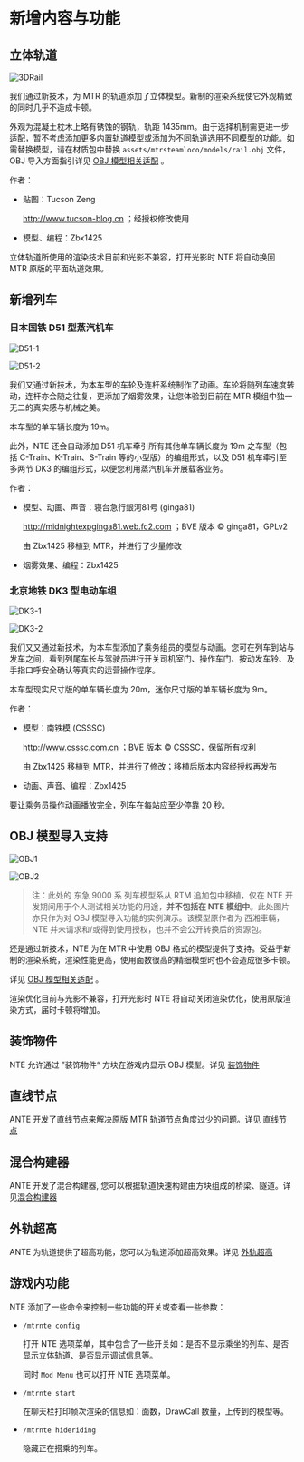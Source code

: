 # 新增内容与功能



## 立体轨道

![3DRail](img/3drail1.jpg)

我们通过新技术，为 MTR 的轨道添加了立体模型。新制的渲染系统使它外观精致的同时几乎不造成卡顿。

外观为混凝土枕木上略有锈蚀的钢轨，轨距 1435mm。由于选择机制需更进一步适配，暂不考虑添加更多内置轨道模型或添加为不同轨道选用不同模型的功能。如需替换模型，请在材质包中替换 `assets/mtrsteamloco/models/rail.obj` 文件，OBJ 导入方面指引详见 [OBJ 模型相关适配](objschem.md) 。

作者：

- 贴图：Tucson Zeng

  http://www.tucson-blog.cn ；经授权修改使用

- 模型、编程：Zbx1425

立体轨道所使用的渲染技术目前和光影不兼容，打开光影时 NTE 将自动换回 MTR 原版的平面轨道效果。



## 新增列车

### 日本国铁 D51 型蒸汽机车

![D51-1](img/d511.jpg)

![D51-2](img/d512.jpg)

我们又通过新技术，为本车型的车轮及连杆系统制作了动画。车轮将随列车速度转动，连杆亦会随之往复，更添加了烟雾效果，让您体验到目前在 MTR 模组中独一无二的真实感与机械之美。

本车型的单车辆长度为 19m。

此外，NTE 还会自动添加 D51 机车牵引所有其他单车辆长度为 19m 之车型（包括 C-Train、K-Train、S-Train 等的小型版）的编组形式，以及 D51 机车牵引至多两节 DK3 的编组形式，以便您利用蒸汽机车开展载客业务。

作者：

- 模型、动画、声音：寝台急行銀河81号 (ginga81) 

  http://midnightexpginga81.web.fc2.com ；BVE 版本 © ginga81，GPLv2

  由 Zbx1425 移植到 MTR，并进行了少量修改

- 烟雾效果、编程：Zbx1425



### 北京地铁 DK3 型电动车组

![DK3-1](img/dk31.jpg)

![DK3-2](img/dk32.jpg)

我们又又通过新技术，为本车型添加了乘务组员的模型与动画。您可在列车到站与发车之间，看到列尾车长与驾驶员进行开关司机室门、操作车门、按动发车铃、及手指口呼安全确认等真实的运营操作程序。

本车型现实尺寸版的单车辆长度为 20m，迷你尺寸版的单车辆长度为 9m。

作者：

- 模型：南铁模 (CSSSC)

  http://www.csssc.com.cn ；BVE 版本 © CSSSC，保留所有权利

  由 Zbx1425 移植到 MTR，并进行了修改；移植后版本内容经授权再发布

- 动画、声音、编程：Zbx1425

要让乘务员操作动画播放完全，列车在每站应至少停靠 20 秒。



## OBJ 模型导入支持

![OBJ1](img/obj1.jpg)

![OBJ2](img/obj2.jpg)

> 注：此处的 东急 9000 系 列车模型系从 RTM 追加包中移植，仅在 NTE 开发期间用于个人测试相关功能的用途，**并不包括在 NTE 模组中**。此处图片亦只作为对 OBJ 模型导入功能的实例演示。该模型原作者为 西湘車輛，NTE 并未请求和/或得到使用授权，也并不会公开转换后的资源包。

还是通过新技术，NTE 为在 MTR 中使用 OBJ 格式的模型提供了支持。受益于新制的渲染系统，渲染性能更高，使用面数很高的精细模型时也不会造成很多卡顿。

详见 [OBJ 模型相关适配](objschem.md) 。

渲染优化目前与光影不兼容，打开光影时 NTE 将自动关闭渲染优化，使用原版渲染方式，届时卡顿将增加。



## 装饰物件

NTE 允许通过 ”装饰物件“ 方块在游戏内显示 OBJ 模型。详见 [装饰物件](eyecandy.md)



## 直线节点

ANTE 开发了直线节点来解决原版 MTR 轨道节点角度过少的问题。详见 [直线节点](direct-node.md)



## 混合构建器

ANTE 开发了混合构建器, 您可以根据轨道快速构建由方块组成的桥梁、隧道。详见[混合构建器](compound-creator.md)



## 外轨超高

ANTE 为轨道提供了超高功能，您可以为轨道添加超高效果。详见 [外轨超高](superelevation.md)



## 游戏内功能

NTE 添加了一些命令来控制一些功能的开关或查看一些参数：

- `/mtrnte config`

  打开 NTE 选项菜单，其中包含了一些开关如：是否不显示乘坐的列车、是否显示立体轨道、是否显示调试信息等。
  
  同时 `Mod Menu` 也可以打开 NTE 选项菜单。

- `/mtrnte start`

  在聊天栏打印帧次渲染的信息如：面数，DrawCall 数量，上传到的模型等。

- `/mtrnte hideriding`

  隐藏正在搭乘的列车。